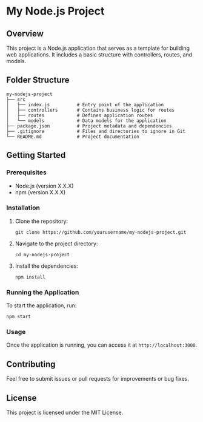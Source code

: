 # My Node.js Project

## Overview
This project is a Node.js application that serves as a template for building web applications. It includes a basic structure with controllers, routes, and models.

## Folder Structure
```
my-nodejs-project
├── src
│   ├── index.js          # Entry point of the application
│   ├── controllers       # Contains business logic for routes
│   ├── routes            # Defines application routes
│   └── models            # Data models for the application
├── package.json          # Project metadata and dependencies
├── .gitignore            # Files and directories to ignore in Git
└── README.md             # Project documentation
```

## Getting Started

### Prerequisites
- Node.js (version X.X.X)
- npm (version X.X.X)

### Installation
1. Clone the repository:
   ```
   git clone https://github.com/yourusername/my-nodejs-project.git
   ```
2. Navigate to the project directory:
   ```
   cd my-nodejs-project
   ```
3. Install the dependencies:
   ```
   npm install
   ```

### Running the Application
To start the application, run:
```
npm start
```

### Usage
Once the application is running, you can access it at `http://localhost:3000`.

## Contributing
Feel free to submit issues or pull requests for improvements or bug fixes.

## License
This project is licensed under the MIT License.